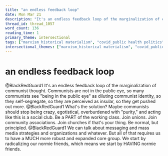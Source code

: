 ```yaml
---
title: "an endless feedback loop"
date: Mon Mar 21
description: "It's an endless feedback loop of the marginalization of communist thought."
thread_id: thread_1057
word_count: 136
reading_time: 1
primary_theme: intersectional
tags: ["marxism_historical materialism", "covid_public health politics", "organizational theory"]
intersectional_themes: ["marxism_historical materialism", "covid_public health politics", "organizational theory"]
---
```


# an endless feedback loop

@BlackRedGuard1 It's an endless feedback loop of the marginalization of communist thought. Communists are not in the public eye, so many communists see "being in the public eye" as diluting communist identity, so they self-segregate, so they are perceived as insular, so they get pushed out more. @BlackRedGuard1 What's the solution? Maybe communists should stop being crazy, egotistical, overburdened with "purity," and acting like this is a social club. Be a PART of the working class. Join unions. Join community associations. Join churches if that's your thing. Be normal, but principled. @BlackRedGuard1 We can talk about messaging and mass media strategies and organizations and whatever. But all of that requires us to have a MUCH more robust and expanded core group. We start by radicalizing our normie friends, which means we start by HAVING normie friends.